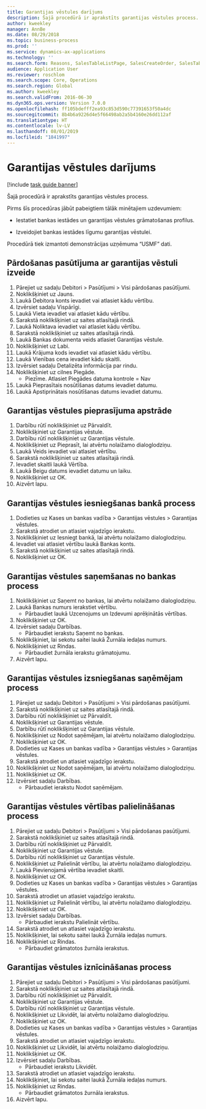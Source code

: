 ```yaml
---
title: Garantijas vēstules darījums
description: Šajā procedūrā ir aprakstīts garantijas vēstules process.
author: kweekley
manager: AnnBe
ms.date: 08/29/2018
ms.topic: business-process
ms.prod: ''
ms.service: dynamics-ax-applications
ms.technology: ''
ms.search.form: Reasons, SalesTableListPage, SalesCreateOrder, SalesTable, BankLGRequestForm, BankLGRequestFormRequest, BankLGGuarantee, BankLGFormSubmitToBank, BankDocumentAgreementLineLookup, BankLGFormReceiveFromBank, LedgerJournalTable, LedgerJournalTransDaily, BankLGRequestFormGiveToBeneficiary, BankLGFormGiveToBeneficiary, BankLGRequestFormIncreaseValue, BankLGFormIncreaseValue, BankLGRequestFormLiquidate, BankLGFormLiquidate
audience: Application User
ms.reviewer: roschlom
ms.search.scope: Core, Operations
ms.search.region: Global
ms.author: kweekley
ms.search.validFrom: 2016-06-30
ms.dyn365.ops.version: Version 7.0.0
ms.openlocfilehash: ff105bdefff2ea93c853d590c77391653f50a4dc
ms.sourcegitcommit: 8b4b6a9226d4e5f66498ab2a5b4160e26dd112af
ms.translationtype: HT
ms.contentlocale: lv-LV
ms.lasthandoff: 08/01/2019
ms.locfileid: "1841997"
---
```

# <a name="letter-of-guarantee-transaction"></a>Garantijas vēstules darījums

[!include [task guide banner](../../includes/task-guide-banner.md)]

Šajā procedūrā ir aprakstīts garantijas vēstules process.



Pirms šīs procedūras jābūt pabeigtiem tālāk minētajiem uzdevumiem:

- Iestatiet bankas iestādes un garantijas vēstules grāmatošanas profilus.

- Izveidojiet bankas iestādes līgumu garantijas vēstulei.



Procedūrā tiek izmantoti demonstrācijas uzņēmuma “USMF” dati.


## <a name="create-sales-order-with-letter-of-guarantee"></a>Pārdošanas pasūtījuma ar garantijas vēstuli izveide
1. Pārejiet uz sadaļu Debitori > Pasūtījumi > Visi pārdošanas pasūtījumi.
2. Noklikšķiniet uz Jauns.
3. Laukā Debitora konts ievadiet vai atlasiet kādu vērtību.
4. Izvērsiet sadaļu Vispārīgi.
5. Laukā Vieta ievadiet vai atlasiet kādu vērtību.
6. Sarakstā noklikšķiniet uz saites atlasītajā rindā.
7. Laukā Noliktava ievadiet vai atlasiet kādu vērtību.
8. Sarakstā noklikšķiniet uz saites atlasītajā rindā.
9. Laukā Bankas dokumenta veids atlasiet Garantijas vēstule.
10. Noklikšķiniet uz Labi.
11. Laukā Krājuma kods ievadiet vai atlasiet kādu vērtību.
12. Laukā Vienības cena ievadiet kādu skaitli.
13. Izvērsiet sadaļu Detalizēta informācija par rindu.
14. Noklikšķiniet uz cilnes Piegāde.
    * Piezīme. Atlasiet Piegādes datuma kontrole = Nav  
15. Laukā Pieprasītais nosūtīšanas datums ievadiet datumu.
16. Laukā Apstiprinātais nosūtīšanas datums ievadiet datumu.

## <a name="process-letter-of-guarantee_request"></a>Garantijas vēstules pieprasījuma apstrāde
1. Darbību rūtī noklikšķiniet uz Pārvaldīt.
2. Noklikšķiniet uz Garantijas vēstule.
3. Darbību rūtī noklikšķiniet uz Garantijas vēstule.
4. Noklikšķiniet uz Pieprasīt, lai atvērtu nolaižamo dialoglodziņu.
5. Laukā Veids ievadiet vai atlasiet vērtību.
6. Sarakstā noklikšķiniet uz saites atlasītajā rindā.
7. Ievadiet skaitli laukā Vērtība.
8. Laukā Beigu datums ievadiet datumu un laiku.
9. Noklikšķiniet uz OK.
10. Aizvērt lapu.

## <a name="process-letter-of-guarantee_submit-to-bank"></a>Garantijas vēstules iesniegšanas bankā process
1. Dodieties uz Kases un bankas vadība > Garantijas vēstules > Garantijas vēstules.
2. Sarakstā atrodiet un atlasiet vajadzīgo ierakstu.
3. Noklikšķiniet uz Iesniegt bankā, lai atvērtu nolaižamo dialoglodziņu.
4. Ievadiet vai atlasiet vērtību laukā Bankas konts.
5. Sarakstā noklikšķiniet uz saites atlasītajā rindā.
6. Noklikšķiniet uz OK.

## <a name="process-letter-of-guarantee_receive-from-bank"></a>Garantijas vēstules saņemšanas no bankas process
1. Noklikšķiniet uz Saņemt no bankas, lai atvērtu nolaižamo dialoglodziņu.
2. Laukā Bankas numurs ierakstiet vērtību.
    * Pārbaudiet laukā Uzcenojums un Izdevumi aprēķinātās vērtības.  
3. Noklikšķiniet uz OK.
4. Izvērsiet sadaļu Darbības.
    * Pārbaudiet ierakstu Saņemt no bankas.  
5. Noklikšķiniet, lai sekotu saitei laukā Žurnāla iedaļas numurs.
6. Noklikšķiniet uz Rindas.
    * Pārbaudiet žurnāla ierakstu grāmatojumu.  
7. Aizvērt lapu.

## <a name="process-letter-of-guarantee_give-to-beneficiary"></a>Garantijas vēstules izsniegšanas saņēmējam process
1. Pārejiet uz sadaļu Debitori > Pasūtījumi > Visi pārdošanas pasūtījumi.
2. Sarakstā noklikšķiniet uz saites atlasītajā rindā.
3. Darbību rūtī noklikšķiniet uz Pārvaldīt.
4. Noklikšķiniet uz Garantijas vēstule.
5. Darbību rūtī noklikšķiniet uz Garantijas vēstule.
6. Noklikšķiniet uz Nodot saņēmējam, lai atvērtu nolaižamo dialoglodziņu.
7. Noklikšķiniet uz OK.
8. Dodieties uz Kases un bankas vadība > Garantijas vēstules > Garantijas vēstules.
9. Sarakstā atrodiet un atlasiet vajadzīgo ierakstu.
10. Noklikšķiniet uz Nodot saņēmējam, lai atvērtu nolaižamo dialoglodziņu.
11. Noklikšķiniet uz OK.
12. Izvērsiet sadaļu Darbības.
    * Pārbaudiet ierakstu Nodot saņēmējam.  

## <a name="process-letter-of-guarantee_increase-value"></a>Garantijas vēstules vērtības palielināšanas process
1. Pārejiet uz sadaļu Debitori > Pasūtījumi > Visi pārdošanas pasūtījumi.
2. Sarakstā noklikšķiniet uz saites atlasītajā rindā.
3. Darbību rūtī noklikšķiniet uz Pārvaldīt.
4. Noklikšķiniet uz Garantijas vēstule.
5. Darbību rūtī noklikšķiniet uz Garantijas vēstule.
6. Noklikšķiniet uz Palielināt vērtību, lai atvērtu nolaižamo dialoglodziņu.
7. Laukā Pievienojamā vērtība ievadiet skaitli.
8. Noklikšķiniet uz OK.
9. Dodieties uz Kases un bankas vadība > Garantijas vēstules > Garantijas vēstules.
10. Sarakstā atrodiet un atlasiet vajadzīgo ierakstu.
11. Noklikšķiniet uz Palielināt vērtību, lai atvērtu nolaižamo dialoglodziņu.
12. Noklikšķiniet uz OK.
13. Izvērsiet sadaļu Darbības.
    * Pārbaudiet ierakstu Palielināt vērtību.  
14. Sarakstā atrodiet un atlasiet vajadzīgo ierakstu.
15. Noklikšķiniet, lai sekotu saitei laukā Žurnāla iedaļas numurs.
16. Noklikšķiniet uz Rindas.
    * Pārbaudiet grāmatotos žurnāla ierakstus.  

## <a name="process-letter-of-guarantee_liquidate"></a>Garantijas vēstules iznīcināšanas process
1. Pārejiet uz sadaļu Debitori > Pasūtījumi > Visi pārdošanas pasūtījumi.
2. Sarakstā noklikšķiniet uz saites atlasītajā rindā.
3. Darbību rūtī noklikšķiniet uz Pārvaldīt.
4. Noklikšķiniet uz Garantijas vēstule.
5. Darbību rūtī noklikšķiniet uz Garantijas vēstule.
6. Noklikšķiniet uz Likvidēt, lai atvērtu nolaižamo dialoglodziņu.
7. Noklikšķiniet uz OK.
8. Dodieties uz Kases un bankas vadība > Garantijas vēstules > Garantijas vēstules.
9. Sarakstā atrodiet un atlasiet vajadzīgo ierakstu.
10. Noklikšķiniet uz Likvidēt, lai atvērtu nolaižamo dialoglodziņu.
11. Noklikšķiniet uz OK.
12. Izvērsiet sadaļu Darbības.
    * Pārbaudiet ierakstu Likvidēt.  
13. Sarakstā atrodiet un atlasiet vajadzīgo ierakstu.
14. Noklikšķiniet, lai sekotu saitei laukā Žurnāla iedaļas numurs.
15. Noklikšķiniet uz Rindas.
    * Pārbaudiet grāmatotos žurnāla ierakstus.  
16. Aizvērt lapu.

